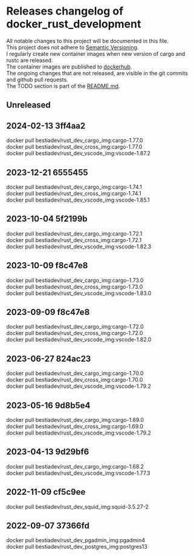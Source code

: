 # Releases changelog of docker_rust_development

All notable changes to this project will be documented in this file.  
This project does not adhere to [Semantic Versioning](https://semver.org/spec/v2.0.0.html).  
I regularly create new container images when new version of cargo and rustc are released.  
The container images are published to [dockerhub](https://hub.docker.com/).  
The ongoing changes that are not released, are visible in the git commits and github pull requests.  
The TODO section is part of the [README.md](https://github.com/CRUSTDE-Containerized-Rust-Dev-Env/docker_rust_development).  

## Unreleased

## 2024-02-13 3ff4aa2

docker pull bestiadev/rust_dev_cargo_img:cargo-1.77.0  
docker pull bestiadev/rust_dev_cross_img:cargo-1.77.0  
docker pull bestiadev/rust_dev_vscode_img:vscode-1.87.2  

## 2023-12-21 6555455

docker pull bestiadev/rust_dev_cargo_img:cargo-1.74.1  
docker pull bestiadev/rust_dev_cross_img:cargo-1.74.1  
docker pull bestiadev/rust_dev_vscode_img:vscode-1.85.1  

## 2023-10-04 5f2199b

docker pull bestiadev/rust_dev_cargo_img:cargo-1.72.1  
docker pull bestiadev/rust_dev_cross_img:cargo-1.72.1  
docker pull bestiadev/rust_dev_vscode_img:vscode-1.82.3  

## 2023-10-09 f8c47e8

docker pull bestiadev/rust_dev_cargo_img:cargo-1.73.0  
docker pull bestiadev/rust_dev_cross_img:cargo-1.73.0  
docker pull bestiadev/rust_dev_vscode_img:vscode-1.83.0  

## 2023-09-09 f8c47e8

docker pull bestiadev/rust_dev_cargo_img:cargo-1.72.0  
docker pull bestiadev/rust_dev_cross_img:cargo-1.72.0  
docker pull bestiadev/rust_dev_vscode_img:vscode-1.82.0  

## 2023-06-27 824ac23

docker pull bestiadev/rust_dev_cargo_img:cargo-1.70.0  
docker pull bestiadev/rust_dev_cross_img:cargo-1.70.0  
docker pull bestiadev/rust_dev_vscode_img:vscode-1.79.2  

## 2023-05-16 9d8b5e4

docker pull bestiadev/rust_dev_cargo_img:cargo-1.69.0  
docker pull bestiadev/rust_dev_cross_img:cargo-1.69.0  
docker pull bestiadev/rust_dev_vscode_img:vscode-1.79.2  

## 2023-04-13 9d29bf6

docker pull bestiadev/rust_dev_cargo_img:cargo-1.68.2  
docker pull bestiadev/rust_dev_vscode_img:vscode-1.77.3  

## 2022-11-09 cf5c9ee

docker pull bestiadev/rust_dev_squid_img:squid-3.5.27-2  

## 2022-09-07 37366fd

docker pull bestiadev/rust_dev_pgadmin_img:pgadmin4  
docker pull bestiadev/rust_dev_postgres_img:postgres13  

